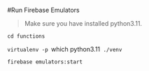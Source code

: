 #Run Firebase Emulators

> Make sure you have installed python3.11.

`cd functions`

`virtualenv -p `which python3.11` ./venv`

`firebase emulators:start`
